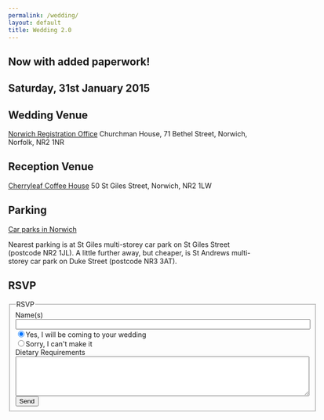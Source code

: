```yaml
---
permalink: /wedding/
layout: default
title: Wedding 2.0
---
```


## Now with added paperwork!

## Saturday, 31st January 2015

## Wedding Venue

[Norwich Registration Office](http://www.norfolk.gov.uk/Community_and_living/Registration_services/Registration_offices/NCC155937) Churchman House, 71 Bethel Street, Norwich, Norfolk, NR2&nbsp;1NR

## Reception Venue

[Cherryleaf Coffee House](http://www.coffeehousenorwich.co.uk) 50 St Giles Street, Norwich, NR2&nbsp;1LW

## Parking

[Car parks in Norwich](http://www.norwich.gov.uk/TransportAndStreets/Parking/CarParks/Pages/MultistoreyCarParks.aspx)

Nearest parking is at St Giles multi-storey car park on St Giles Street (postcode NR2&nbsp;1JL).  A little further away, but cheaper, is St Andrews multi-storey car park on Duke Street (postcode NR3&nbsp;3AT).

## RSVP

<form action="http://forms.brace.io/adieslabyrinth@gmail.com" method="post">
    <fieldset>
        <legend>RSVP</legend>
        <label for="nameinput">Name(s)</label>
        <input type="text" name="name" id="nameinput" size="72"/>
        <br/>
        <input type="radio" name="response" value="yes" checked="checked">Yes, I will be coming to your wedding</input>
        <br/>
        <input type="radio" name="response" value="no">Sorry, I can't make it</input>
        <br/>
        <label for="dietaryrequirementsinput">Dietary Requirements</label>
        <br/>
        <textarea name="dietaryrequirements" id="dietaryrequirementsinput" cols="72" rows="5"></textarea>
        <br/>
        <input type="hidden" name="_subject" value="Wedding RSVP"/>
        <input type="hidden" name="_cc" value="wedding@markwithall.com"/>
        <input type="submit" value="Send"/>
    </fieldset>
</form>

